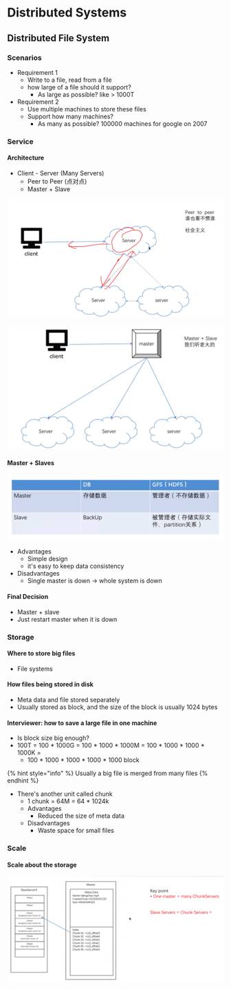 # Distributed Systems

## Distributed File System

### Scenarios

* Requirement 1
  * Write to a file, read from a file
  * how large of a file should it support?
    * As large as possible? like &gt; 1000T
* Requirement 2
  * Use multiple machines to store these files
  * Support how many machines?
    * As many as possible? 100000 machines for google on 2007

### Service

#### Architecture

* Client - Server \(Many Servers\)
  * Peer to Peer \(点对点\) 
  * Master + Slave

![Peer to Peer](../../.gitbook/assets/screen-shot-2020-04-03-at-8.54.30-pm.png)

![Master + Slaves](../../.gitbook/assets/screen-shot-2020-04-03-at-8.57.08-pm.png)

#### Master + Slaves

![](../../.gitbook/assets/screen-shot-2020-04-03-at-8.59.59-pm.png)

* Advantages
  * Simple design
  * it's easy to keep data consistency
* Disadvantages
  * Single master is down -&gt; whole system is down

#### Final Decision

* Master + slave
* Just restart master when it is down

### Storage

#### Where to store big files

* File systems

#### How files being stored in disk

* Meta data and file stored separately
* Usually stored as block, and the size of the block is usually 1024 bytes

#### Interviewer: how to save a large file in one machine

* Is block size big enough?
* 100T = 100 \* 1000G = 100 \* 1000 \* 1000M = 100 \* 1000 \* 1000 \* 1000K = 
  * 100 \* 1000 \* 1000 \* 1000 \* 1000 block

{% hint style="info" %}
Usually a big file is merged from many files
{% endhint %}

* There's another unit called chunk
  * 1 chunk = 64M = 64 \* 1024k
  * Advantages
    * Reduced the size of meta data
  * Disadvantages
    * Waste space for small files

### Scale

#### Scale about the storage

![](../../.gitbook/assets/screen-shot-2020-04-03-at-10.25.36-pm.png)

